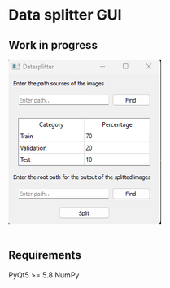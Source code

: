 # Data splitter GUI

## Work in progress

<img src="images\data-splitter-interface.png"><br/><br/>

## Requirements

PyQt5 >= 5.8
NumPy
